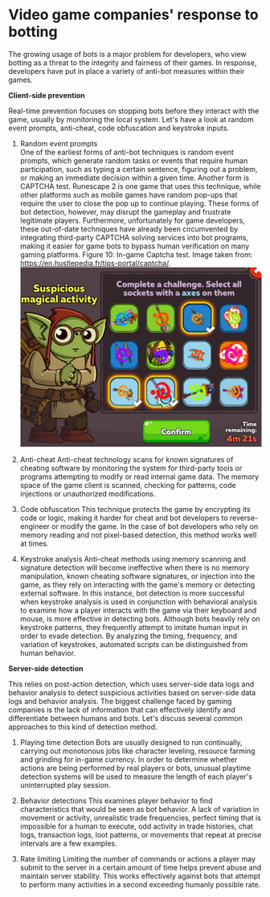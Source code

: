 # Video game companies' response to botting

The growing usage of bots is a major problem for developers, who view botting as a threat to the integrity and fairness of their games. 
In response, developers have put in place a variety of anti-bot measures within their games.

**Client-side prevention**

Real-time prevention focuses on stopping bots before they interact with the game, usually by monitoring the local system. 
Let's have a look at random event prompts, anti-cheat, code obfuscation and keystroke inputs.

1.	Random event prompts    
One of the earliest forms of anti-bot techniques is random event prompts, which generate random tasks or events 
that require human participation, such as typing a certain sentence, figuring out a problem, or making an immediate decision within a given time.
Another form is CAPTCHA test. 
Runescape 2 is one game that uses this technique, while other platforms such as mobile games have random pop-ups that require the user to close the pop up to continue playing. 
These forms of bot detection, however, may disrupt the gameplay and frustrate legitimate players. Furthermore, unfortunately for game developers, 
these out-of-date techniques have already been circumvented by integrating third-party CAPTCHA solving services into bot programs, 
making it easier for game bots to bypass human verification on many gaming platforms.
Figure 10: In-game Captcha test. Image taken from: https://en.hustlepedia.fr/tips-portal/captcha/.
![In-game captcha](in-game_captcha.png)


2.  Anti-cheat
Anti-cheat technology scans for known signatures of cheating software by monitoring the system for third-party tools or programs attempting to 
modify or read internal game data. The memory space of the game client is scanned, checking  for patterns, code injections or unauthorized modifications.

3.	Code obfuscation
This technique protects the game by encrypting its code or logic, making it harder for cheat and bot developers to reverse-engineer or modify the game. 
In the case of bot developers who rely on memory reading and not pixel-based detection, this method works well at times. 


4.	Keystroke analysis
Anti-cheat methods using memory scanning and signature detection will become ineffective when there is no memory manipulation, known cheating software signatures, 
or injection into the game, as they rely on interacting with the game's memory or detecting external software. 
In this instance, bot detection is more successful when keystroke analysis is used in conjunction with behavioral analysis to examine how a player interacts with 
the game via their keyboard and mouse, is more effective in detecting bots. Although bots heavily rely on keystroke patterns, they frequently attempt to imitate 
human input in order to evade detection. By analyzing the timing, frequency, and variation of keystrokes, automated scripts can be distinguished from human behavior.
 

**Server-side detection**

This relies on post-action detection, which uses server-side data logs and behavior analysis to detect suspicious activities based on server-side data logs and behavior analysis. 
The biggest challenge faced by gaming companies  is the lack of information that can effectively identify and differentiate between humans and bots. Let's discuss several common 
approaches to this kind of detection method.   

1.	Playing time detection
Bots are usually designed to run continually, carrying out monotonous jobs like character leveling, resource farming and grinding for in-game currency. 
In order to determine whether actions are being performed by real players or bots, unusual playtime detection systems will be used to measure the length of each player's uninterrupted play session.

2.	Behavior detections
This examines player behavior to find characteristics that would be seen as bot behavior. A lack of variation in movement or activity, unrealistic trade frequencies, 
perfect timing that is impossible for a human to execute, odd activity in trade histories, chat logs, transaction logs, loot patterns, or movements that repeat at precise intervals are a few examples.

3.	Rate limiting
Limiting the number of commands or actions a player may submit to the server in a certain amount of time helps prevent abuse and maintain server stability. 
This works effectively against bots that attempt to perform many activities in a second exceeding humanly possible rate.
